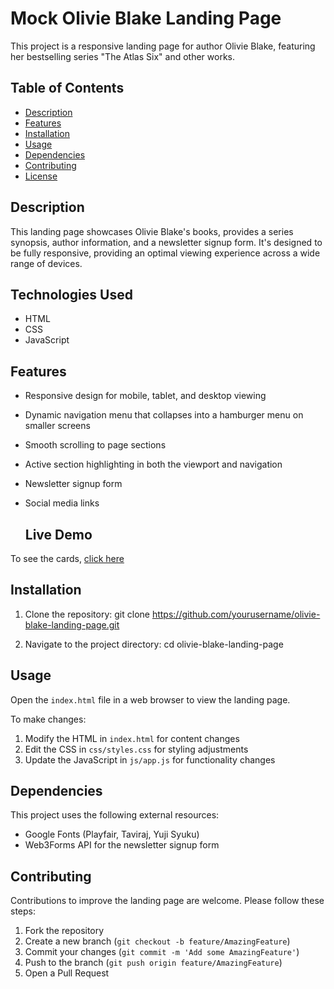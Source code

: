 # Mock Olivie Blake Landing Page

This project is a responsive landing page for author Olivie Blake, featuring her bestselling series "The Atlas Six" and other works.

## Table of Contents
- [Description](#description)
- [Features](#features)
- [Installation](#installation)
- [Usage](#usage)
- [Dependencies](#dependencies)
- [Contributing](#contributing)
- [License](#license)

## Description

This landing page showcases Olivie Blake's books, provides a series synopsis, author information, and a newsletter signup form. It's designed to be fully responsive, providing an optimal viewing experience across a wide range of devices.

## Technologies Used
- HTML
- CSS
- JavaScript

## Features

- Responsive design for mobile, tablet, and desktop viewing
- Dynamic navigation menu that collapses into a hamburger menu on smaller screens
- Smooth scrolling to page sections
- Active section highlighting in both the viewport and navigation
- Newsletter signup form
- Social media links

  ## Live Demo
To see the cards, [click here](https://takeciabright.github.io/Landing-Page/)

## Installation

1. Clone the repository:
git clone https://github.com/yourusername/olivie-blake-landing-page.git

2. Navigate to the project directory:
cd olivie-blake-landing-page

## Usage

Open the `index.html` file in a web browser to view the landing page.

To make changes:
1. Modify the HTML in `index.html` for content changes
2. Edit the CSS in `css/styles.css` for styling adjustments
3. Update the JavaScript in `js/app.js` for functionality changes

## Dependencies

This project uses the following external resources:

- Google Fonts (Playfair, Taviraj, Yuji Syuku)
- Web3Forms API for the newsletter signup form

## Contributing

Contributions to improve the landing page are welcome. Please follow these steps:

1. Fork the repository
2. Create a new branch (`git checkout -b feature/AmazingFeature`)
3. Commit your changes (`git commit -m 'Add some AmazingFeature'`)
4. Push to the branch (`git push origin feature/AmazingFeature`)
5. Open a Pull Request
